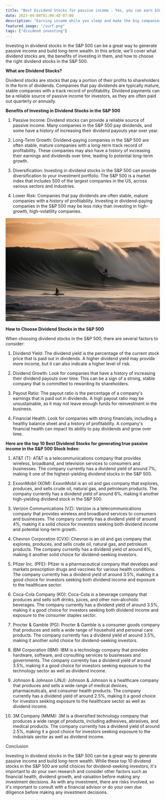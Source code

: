 ```yaml
---
title: "Best Dividend Stocks for passive income : Yes, you can earn $1000 without working !"
date: 2023-04-08T01:09:48-07:00
description: "Earning income while you sleep and make the big companies work for you!"
featured_image: "/surf.png"
tags: ["dividend investing"]
---
```



<!-- This is **bold** text, and this is *emphasized* text.

Visit the [Hugo](https://gohugo.io) website! -->

Investing in dividend stocks in the S&P 500 can be a great way to generate passive income and build long-term wealth. In this article, we'll cover what dividend stocks are, the benefits of investing in them, and how to choose the right dividend stocks in the S&P 500.

**What are Dividend Stocks?**

Dividend stocks are stocks that pay a portion of their profits to shareholders in the form of dividends. Companies that pay dividends are typically mature, stable companies with a track record of profitability. Dividend payments can be a reliable source of passive income for investors, as they are often paid out quarterly or annually.

**Benefits of Investing in Dividend Stocks in the S&P 500**

1. Passive Income: Dividend stocks can provide a reliable source of passive income. Many companies in the S&P 500 pay dividends, and some have a history of increasing their dividend payouts year over year.

2. Long-Term Growth: Dividend-paying companies in the S&P 500 are often stable, mature companies with a long-term track record of profitability. These companies may also have a history of increasing their earnings and dividends over time, leading to potential long-term growth.

3. Diversification: Investing in dividend stocks in the S&P 500 can provide diversification to your investment portfolio. The S&P 500 is a market index that includes 500 of the largest companies in the US, across various sectors and industries.

4. Lower Risk: Companies that pay dividends are often stable, mature companies with a history of profitability. Investing in dividend-paying companies in the S&P 500 may be less risky than investing in high-growth, high-volatility companies.

![some-pic](/surf.png)

**How to Choose Dividend Stocks in the S&P 500**

When choosing dividend stocks in the S&P 500, there are several factors to consider:

1. Dividend Yield: The dividend yield is the percentage of the current stock price that is paid out in dividends. A higher dividend yield may provide more income, but it can also indicate a higher level of risk.

2. Dividend Growth: Look for companies that have a history of increasing their dividend payouts over time. This can be a sign of a strong, stable company that is committed to rewarding its shareholders.

3. Payout Ratio: The payout ratio is the percentage of a company's earnings that is paid out in dividends. A high payout ratio may be unsustainable, as it may not leave enough funds for reinvestment in the business.

4. Financial Health: Look for companies with strong financials, including a healthy balance sheet and a history of profitability. A company's financial health can impact its ability to pay dividends and grow over time.


**Here are the top 10 Best Dividend Stocks for generating true passive income in the S&P 500 Stock Index:**

1. AT&T (T): AT&T is a telecommunications company that provides wireless, broadband, and television services to consumers and businesses. The company currently has a dividend yield of around 7%, making it one of the highest-yielding dividend stocks in the S&P 500.

2. ExxonMobil (XOM): ExxonMobil is an oil and gas company that explores, produces, and sells crude oil, natural gas, and petroleum products. The company currently has a dividend yield of around 6%, making it another high-yielding dividend stock in the S&P 500.

3. Verizon Communications (VZ): Verizon is a telecommunications company that provides wireless and broadband services to consumers and businesses. The company currently has a dividend yield of around 4%, making it a solid choice for investors seeking both dividend income and potential long-term growth.

4. Chevron Corporation (CVX): Chevron is an oil and gas company that explores, produces, and sells crude oil, natural gas, and petroleum products. The company currently has a dividend yield of around 4%, making it another solid choice for dividend-seeking investors.

5. Pfizer Inc. (PFE): Pfizer is a pharmaceutical company that develops and markets prescription drugs and vaccines for various health conditions. The company currently has a dividend yield of around 3.5%, making it a good choice for investors seeking both dividend income and exposure to the healthcare sector.

6. Coca-Cola Company (KO): Coca-Cola is a beverage company that produces and sells soft drinks, juices, and other non-alcoholic beverages. The company currently has a dividend yield of around 3.5%, making it a good choice for investors seeking both dividend income and exposure to the consumer staples sector.

7. Procter & Gamble (PG): Procter & Gamble is a consumer goods company that produces and sells a wide range of household and personal care products. The company currently has a dividend yield of around 3.5%, making it another solid choice for dividend-seeking investors.

8. IBM Corporation (IBM): IBM is a technology company that provides hardware, software, and consulting services to businesses and governments. The company currently has a dividend yield of around 3.5%, making it a good choice for investors seeking exposure to the technology sector as well as dividend income.

9. Johnson & Johnson (JNJ): Johnson & Johnson is a healthcare company that produces and sells a wide range of medical devices, pharmaceuticals, and consumer health products. The company currently has a dividend yield of around 2.5%, making it a good choice for investors seeking exposure to the healthcare sector as well as dividend income.

10. 3M Company (MMM): 3M is a diversified technology company that produces a wide range of products, including adhesives, abrasives, and medical products. The company currently has a dividend yield of around 2.5%, making it a good choice for investors seeking exposure to the industrials sector as well as dividend income.

Conclusion

Investing in dividend stocks in the S&P 500 can be a great way to generate passive income and build long-term wealth. While these top 10 dividend stocks in the S&P 500 are solid choices for dividend-seeking investors, it's important to do your own research and consider other factors such as financial health, dividend growth, and valuation before making any investment decisions. As with any investment, there are risks involved, so it's important to consult with a financial advisor or do your own due diligence before making any investment decisions.